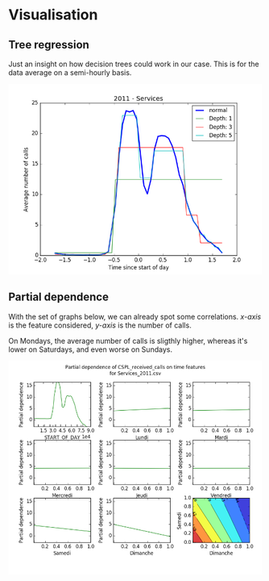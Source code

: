 # Visualisation

## Tree regression

Just an insight on how decision trees could work in our case. This is for the data average on a semi-hourly basis. 

![1](https://github.com/Edouard360/challenge-ml/blob/master/graphs/1-TreeRegression.png)

## Partial dependence

With the set of graphs below, we can already spot some correlations. *x-axis* is the feature considered, *y-axis* is the number of calls.

On Mondays, the average number of calls is sligthly higher, whereas it's lower on Saturdays, and even worse on Sundays. 

![2](https://github.com/Edouard360/challenge-ml/blob/master/graphs/2-TimeFeatureDependance.png)

